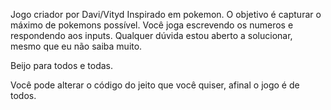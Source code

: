 Jogo criador por Davi/Vityd
Inspirado em pokemon.
O objetivo é capturar o máximo de pokemons possível.
Você joga escrevendo os numeros e respondendo aos inputs.
Qualquer dúvida estou aberto a solucionar, mesmo que eu
não saiba muito.

Beijo para todos e todas.

Você pode alterar o código do jeito que você quiser,
afinal o jogo é de todos.
